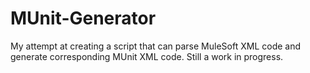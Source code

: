 # MUnit-Generator
My attempt at creating a script that can parse MuleSoft XML code and generate corresponding MUnit XML code. Still a work in progress.
